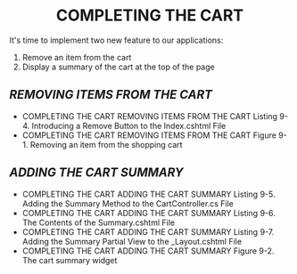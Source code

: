 <h1><div align="center">COMPLETING THE CART</div></h1>
It's time to implement two new feature to our applications:
<ol>
    <li>Remove an item from the cart</li>
    <li>Display a summary of the cart at the top of the page</li>    
</ol>

<h2><i>REMOVING ITEMS FROM THE CART</i></h2>
<ul>
    <li>
COMPLETING THE CART
    REMOVING ITEMS FROM THE CART
        Listing 9-4. Introducing a Remove Button to the Index.cshtml File
    </li>
    <li>
COMPLETING THE CART
    REMOVING ITEMS FROM THE CART
        Figure 9-1. Removing an item from the shopping cart
    </li>    
</ul>

<h2><i>ADDING THE CART SUMMARY</i></h2>
<ul>
    <li>
COMPLETING THE CART
    ADDING THE CART SUMMARY
        Listing 9-5. Adding the Summary Method to the CartController.cs File
    </li>    
    <li>
COMPLETING THE CART
    ADDING THE CART SUMMARY
        Listing 9-6. The Contents of the Summary.cshtml File
    </li>    
    <li>
COMPLETING THE CART
    ADDING THE CART SUMMARY
        Listing 9-7. Adding the Summary Partial View to the _Layout.cshtml File
    </li>    
    <li>
COMPLETING THE CART
    ADDING THE CART SUMMARY
        Figure 9-2. The cart summary widget    
    </li>    
</ul>
